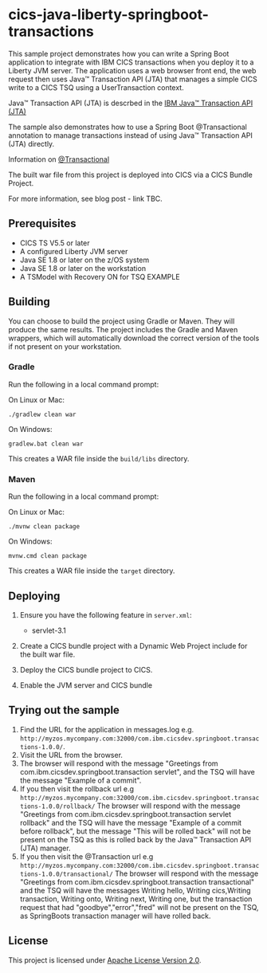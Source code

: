 # cics-java-liberty-springboot-transactions

This sample project demonstrates how you can write a Spring Boot application to integrate with IBM CICS transactions when you deploy it to a Liberty JVM server.  The application uses a web browser front end, the web request then uses Java™ Transaction API (JTA) that manages a simple CICS write to a CICS TSQ using a UserTransaction context.

Java™ Transaction API (JTA) is descrbed in the [IBM Java™ Transaction API (JTA)](https://www.ibm.com/support/knowledgecenter/en/SSGMCP_5.4.0/applications/developing/java/dfhpj2_jta.html)

The sample also demonstrates how to use a Spring Boot @Transactional annotation to manage transactions instead of using Java™ Transaction API (JTA) directly.  

Information on [@Transactional](https://docs.spring.io/spring/docs/4.2.x/spring-framework-reference/html/transaction.html)

The built war file from this project is deployed into CICS via a CICS Bundle Project.

For more information, see blog post - link TBC.

## Prerequisites

  - CICS TS V5.5 or later
  - A configured Liberty JVM server 
  - Java SE 1.8 or later on the z/OS system
  - Java SE 1.8 or later on the workstation
  - A TSModel with Recovery ON for TSQ EXAMPLE

## Building 

You can choose to build the project using Gradle or Maven. They will produce the same results.  The project includes the Gradle and Maven wrappers, which will automatically download the correct version of the tools if not present on your workstation.

### Gradle

Run the following in a local command prompt:

On Linux or Mac:
```shell
./gradlew clean war
```

On Windows:
```shell
gradlew.bat clean war
```

This creates a WAR file inside the `build/libs` directory.

### Maven

Run the following in a local command prompt:

On Linux or Mac:
```shell
./mvnw clean package
```

On Windows:
```shell
mvnw.cmd clean package
```

This creates a WAR file inside the `target` directory.

## Deploying

1. Ensure you have the following feature in `server.xml`:

    - servlet-3.1
    
2. Create a CICS bundle project with a Dynamic Web Project include for the built war file.

3. Deploy the CICS bundle project to CICS.

4. Enable the JVM server and CICS bundle

    
## Trying out the sample

1. Find the URL for the application in messages.log e.g. `http://myzos.mycompany.com:32000/com.ibm.cicsdev.springboot.transactions-1.0.0/`. 
2. Visit the URL from the browser.
3. The browser will respond with the message "Greetings from com.ibm.cicsdev.springboot.transaction servlet", and the TSQ will have the message "Example of a commit".
4. If you then visit the rollback url e.g `http://myzos.mycompany.com:32000/com.ibm.cicsdev.springboot.transactions-1.0.0/rollback/`
 The browser will respond with the message "Greetings from com.ibm.cicsdev.springboot.transaction servlet rollback" and the TSQ will have the message "Example of a commit before rollback", but the message "This will be rolled back" will not be present on the TSQ as this is rolled back by the Java™ Transaction API (JTA) manager.
5. If you then visit the @Transaction url e.g `http://myzos.mycompany.com:32000/com.ibm.cicsdev.springboot.transactions-1.0.0/transactional/`
The browser will respond with the message "Greetings from com.ibm.cicsdev.springboot.transaction transactional" and the TSQ will have the messages  Writing hello, Writing cics,Writing transaction, Writing onto, Writing next, Writing one, but the transaction request that had "goodbye","error","fred" will not be present on the TSQ, as SpringBoots transaction manager will have rolled back.           

## License
This project is licensed under [Apache License Version 2.0](LICENSE). 

